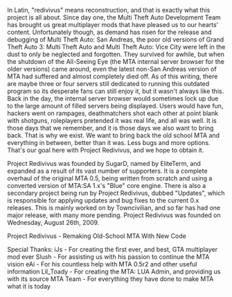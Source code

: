 In Latin, "redivivus" means reconstruction, and that is exactly what this project is all about. Since day one, the Multi Theft Auto Development Team has brought us great multiplayer mods that have pleased us to our hearts' content. Unfortunately though, as demand has risen for the release and debugging of Multi Theft Auto: San Andreas, the poor old versions of Grand Theft Auto 3: Multi Theft Auto and Multi Theft Auto: Vice City were left in the dust to only be neglected and forgotten. They survived for awhile, but when the shutdown of the All-Seeing Eye (the MTA internal server browser for the older versions) came around, even the latest non-San Andreas version of MTA had suffered and almost completely died off. As of this writing, there are maybe three or four servers still dedicated to running this outdated program so its desperate fans can still enjoy it, but it wasn't always like this. Back in the day, the internal server browser would sometimes lock up due to the large amount of filled servers being displayed. Users would have fun, hackers went on rampages, deathmatchers shot each other at point blank with shotguns, roleplayers pretended it was real life, and all was well. It is those days that we remember, and it is those days we also want to bring back. That is why we exist. We want to bring back the old school MTA and everything in between, better than it was. Less bugs and more options. That's our goal here with Project Redivivus, and we hope to obtain it.

Project Redivivus was founded by SugarD, named by EliteTerm, and expanded as a result of its vast number of supporters. It is a complete overhaul of the original MTA 0.5, being written from scratch and using a converted version of MTA:SA 1.x's "Blue" core engine. There is also a secondary project being run by Project Redivivus, dubbed "Updates", which is responsible for applying updates and bug fixes to the current 0.x releases. This is mainly worked on by Towncivilian, and so far has had one major release, with many more pending. Project Redivivus was founded on Wednesday, August 26th, 2009.


Project Redivivus - Remaking Old-School MTA With New Code


Special Thanks:
iJs - For creating the first ever, and best, GTA multiplayer mod ever
Slush - For assisting us with his passion to continue the MTA vision
eAi - For his countless help with MTA 0.5r2 and other useful information
Lil_Toady - For creating the MTA: LUA Admin, and providing us with its source
MTA Team - For everything they have done to make MTA what it is today
